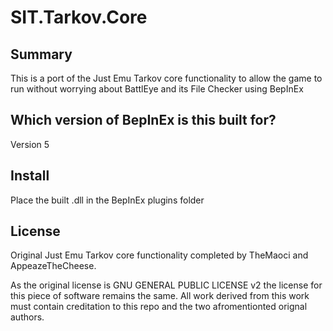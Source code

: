 # SIT.Tarkov.Core

## Summary

This is a port of the Just Emu Tarkov core functionality to allow the game to run without worrying about BattlEye and its File Checker using BepInEx

## Which version of BepInEx is this built for?
Version 5

## Install

Place the built .dll in the BepInEx plugins folder

## License

Original Just Emu Tarkov core functionality completed by TheMaoci and AppeazeTheCheese. 

As the original license is GNU GENERAL PUBLIC LICENSE v2 the license for this piece of software remains the same.
All work derived from this work must contain creditation to this repo and the two afromentionted orignal authors.
